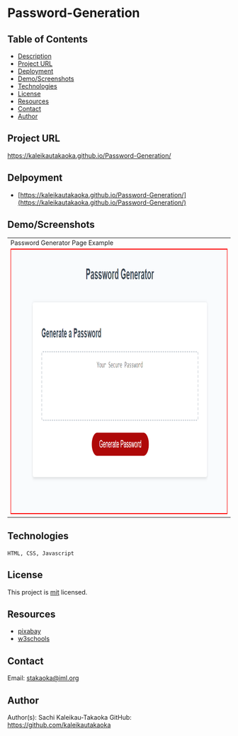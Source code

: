 # Password-Generation
## Table of Contents

- [Description](#Description)
- [Project URL](#Project-URL)
- [Deployment](#Deployment)
- [Demo/Screenshots](#Demo/Screenshots)
- [Technologies](#Technologies)
- [License](#License)
- [Resources](#Resources)
- [Contact](#Contact)
- [Author](#Author)

## Project URL

<https://kaleikautakaoka.github.io/Password-Generation/>

## Delpoyment

- [https://kaleikautakaoka.github.io/Password-Generation/](https://kaleikautakaoka.github.io/Password-Generation/)

## Demo/Screenshots

  <table>
    <tr>
      <td>Password Generator Page Example</td>
    </tr>
    <tr>
      <td><img src="./assets/passwordgen.png" height=600 alt="screenshot of password generator webpage"></td>
    </tr>
  </table>

## Technologies

```
HTML, CSS, Javascript
```

## License

This project is [mit](https://choosealicense.com/licenses/mit/) licensed.

## Resources

- [pixabay](https://pixabay.com/)
- [w3schools](https://www.w3schools.com/)

## Contact

Email: stakaoka@iml.org

## Author

Author(s): Sachi Kaleikau-Takaoka
GitHub: <https://github.com/kaleikautakaoka>
